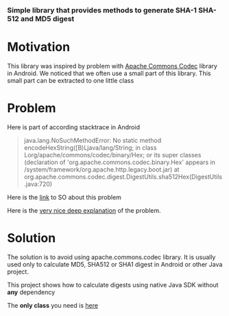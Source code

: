 ### Simple library that provides methods to generate SHA-1 SHA-512 and MD5 digest

# Motivation

This library was inspired by problem with [Apache Commons Codec](https://commons.apache.org/proper/commons-codec/) library in Android. We noticed that we often use a small part of this library. This small part can be extracted to one little class

# Problem

Here is part of according stacktrace in Android

>java.lang.NoSuchMethodError: No static method encodeHexString([B)Ljava/lang/String; in class Lorg/apache/commons/codec/binary/Hex; or its super classes (declaration of 'org.apache.commons.codec.binary.Hex' appears in /system/framework/org.apache.http.legacy.boot.jar)
                                                                       at org.apache.commons.codec.digest.DigestUtils.sha512Hex(DigestUtils.java:720)

Here is the [link](https://stackoverflow.com/questions/9126567/method-not-found-using-digestutils-in-android) to SO about this problem

Here is the [very nice deep explanation](https://stackoverflow.com/a/29833101/1845894) of the problem.

# Solution

The solution is to avoid using apache.commons.codec library. It is usually used only to calculate MD5, SHA512 or SHA1 digest in Android or other Java project.
 
This project shows how to calculate digests using native Java SDK without **any** dependency

The **only class** you need is [here](https://github.com/allpaykz/digest-utils/blob/master/src/main/java/SecurityUtils.java)
